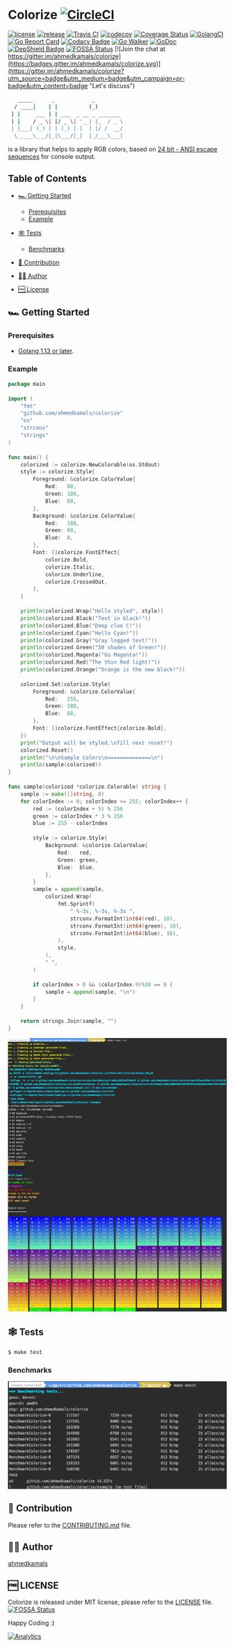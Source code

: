 Colorize [![CircleCI](https://circleci.com/gh/ahmedkamals/colorize.svg?style=svg)](https://circleci.com/gh/ahmedkamals/colorize "Build Status")
========

[![license](https://img.shields.io/github/license/mashape/apistatus.svg)](LICENSE  "License")
[![release](https://img.shields.io/github/release/ahmedkamals/colorize.svg?style=flat-square)](https://github.com/ahmedkamals/colorize/releases/latest "Release")
[![Travis CI](https://travis-ci.org/ahmedkamals/colorize.svg)](https://travis-ci.org/ahmedkamals/colorize "Cross Build Status [Linux, OSx]") 
[![codecov](https://codecov.io/gh/ahmedkamals/colorize/branch/master/graph/badge.svg)](https://codecov.io/gh/ahmedkamals/colorize "Code Coverage")
[![Coverage Status](https://coveralls.io/repos/github/ahmedkamals/colorize/badge.svg?branch=master)](https://coveralls.io/github/ahmedkamals/colorize?branch=master  "Code Coverage")
[![GolangCI](https://golangci.com/badges/github.com/ahmedkamals/colorize.svg?style=flat-square)](https://golangci.com/r/github.com/ahmedkamals/colorize "Code Coverage")
[![Go Report Card](https://goreportcard.com/badge/github.com/ahmedkamals/colorize)](https://goreportcard.com/report/github.com/ahmedkamals/colorize  "Go Report Card")
[![Codacy Badge](https://api.codacy.com/project/badge/Grade/e3daa569a3f54cf4938fe399e0ce26e7)](https://www.codacy.com/app/ahmedkamals/colorize?utm_source=github.com&amp;utm_medium=referral&amp;utm_content=ahmedkamals/colorize&amp;utm_campaign=Badge_Grade "Code Quality")
[![Go Walker](http://gowalker.org/api/v1/badge)](https://gowalker.org/github.com/ahmedkamals/colorize "Documentation")
[![GoDoc](https://godoc.org/github.com/ahmedkamals/colorize?status.svg)](https://godoc.org/github.com/ahmedkamals/colorize "API Documentation")
[![DepShield Badge](https://depshield.sonatype.org/badges/ahmedkamals/colorize/depshield.svg)](https://depshield.github.io "DepShield")
[![FOSSA Status](https://app.fossa.io/api/projects/git%2Bgithub.com%2Fahmedkamals%2Fcolorize.svg?type=shield)](https://app.fossa.io/projects/git%2Bgithub.com%2Fahmedkamals%2Fcolorize?ref=badge_shield "Dependencies")
[![Join the chat at https://gitter.im/ahmedkamals/colorize](https://badges.gitter.im/ahmedkamals/colorize.svg)](https://gitter.im/ahmedkamals/colorize?utm_source=badge&utm_medium=badge&utm_campaign=pr-badge&utm_content=badge "Let's discuss")

```bash
   _____      _            _         
  / ____|    | |          (_)        
 | |     ___ | | ___  _ __ _ _______ 
 | |    / _ \| |/ _ \| '__| |_  / _ \
 | |___| (_) | | (_) | |  | |/ /  __/
  \_____\___/|_|\___/|_|  |_/___\___|
```

is a library that helps to apply RGB colors, based on [24 bit - ANSI escape sequences][1] for console output.

Table of Contents
-----------------

*   [🏎️ Getting Started](#-getting-started)

    *   [Prerequisites](#prerequisites)
    *   [Example](#example)

*   [🕸️ Tests](#-tests)

    *   [Benchmarks](#benchmarks)

*   [🤝 Contribution](#-contribution)

*   [👨‍💻 Author](#-author)

*   [🆓 License](#-license)

🏎️ Getting Started
------------------

### Prerequisites

*   [Golang 1.13 or later][2].

### Example

```go
package main

import (
	"fmt"
	"github.com/ahmedkamals/colorize"
	"os"
	"strconv"
	"strings"
)

func main() {
	colorized := colorize.NewColorable(os.Stdout)
	style := colorize.Style{
		Foreground: &colorize.ColorValue{
			Red:   88,
			Green: 188,
			Blue:  88,
		},
		Background: &colorize.ColorValue{
			Red:   188,
			Green: 88,
			Blue:  8,
		},
		Font: []colorize.FontEffect{
			colorize.Bold,
			colorize.Italic,
			colorize.Underline,
			colorize.CrossedOut,
		},
	}

	println(colorized.Wrap("Hello styled", style))
	println(colorized.Black("Text in black!"))
	println(colorized.Blue("Deep clue C!"))
	println(colorized.Cyan("Hello Cyan!"))
	println(colorized.Gray("Gray logged text!"))
	println(colorized.Green("50 shades of Green!"))
	println(colorized.Magenta("Go Magenta!"))
	println(colorized.Red("The thin Red light!"))
	println(colorized.Orange("Orange is the new black!"))

	colorized.Set(colorize.Style{
		Foreground: &colorize.ColorValue{
			Red:   255,
			Green: 188,
			Blue:  88,
		},
		Font: []colorize.FontEffect{colorize.Bold},
	})
	print("Output will be styled.\nTill next reset!")
	colorized.Reset()
	println("\n\nSample Colors\n==============\n")
	println(sample(colorized))
}

func sample(colorized *colorize.Colorable) string {
	sample := make([]string, 0)
	for colorIndex := 0; colorIndex <= 255; colorIndex++ {
		red := (colorIndex + 5) % 256
		green := colorIndex * 3 % 256
		blue := 255 - colorIndex

		style := colorize.Style{
			Background: &colorize.ColorValue{
				Red:   red,
				Green: green,
				Blue:  blue,
			},
		}
		sample = append(sample,
			colorized.Wrap(
				fmt.Sprintf(
					" %-3s, %-3s, %-3s ",
					strconv.FormatInt(int64(red), 10),
					strconv.FormatInt(int64(green), 10),
					strconv.FormatInt(int64(blue), 10),
				),
				style,
			),
			" ",
		)

		if colorIndex > 0 && (colorIndex-9)%10 == 0 {
			sample = append(sample, "\n")
		}
	}

	return strings.Join(sample, "")
}
```

![Sample output](https://github.com/ahmedkamals/colorize/raw/master/assets/img/sample.png)

🕸️ Tests
--------
    
```bash
$ make test
```

### Benchmarks

![Benchmarks](https://github.com/ahmedkamals/colorize/raw/master/assets/img/bench.png)

🤝 Contribution
---------------

Please refer to the [CONTRIBUTING.md](https://github.com/ahmedkamals/colorize/blob/master/CONTRIBUTING.md) file.

👨‍💻 Author
-----------

[ahmedkamals][3]

🆓 LICENSE
----------

Colorize is released under MIT license, please refer to the [LICENSE](https://github.com/ahmedkamals/colorize/blob/master/LICENSE) file.  
[![FOSSA Status](https://app.fossa.io/api/projects/git%2Bgithub.com%2Fahmedkamals%2Fcolorize.svg?type=large)](https://app.fossa.io/projects/git%2Bgithub.com%2Fahmedkamals%2Fcolorize?ref=badge_large)

Happy Coding :)

[![Analytics](http://www.google-analytics.com/__utm.gif?utmwv=4&utmn=869876874&utmac=UA-136526477-1&utmcs=ISO-8859-1&utmhn=github.com&utmdt=colorize&utmcn=1&utmr=0&utmp=/ahmedkamals/colorize?utm_source=www.github.com&utm_campaign=colorize&utm_term=colorize&utm_content=colorize&utm_medium=repository&utmac=UA-136526477-1)]()

[1]: https://en.wikipedia.org/wiki/ANSI_escape_code#24-bit "Ansi Escape Sequenece"
[2]: https://golang.org/dl/ "Download Golang"
[3]: https://github.com/ahmedkamals "Author"

